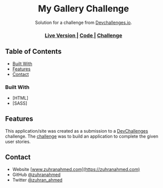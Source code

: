<!-- Please update value in the {}  -->

<h1 align="center">My Gallery Challenge</h1>

<div align="center">
   Solution for a challenge from  <a href="http://devchallenges.io" target="_blank">Devchallenges.io</a>.
</div>

<div align="center">
  <h3>
    <a href="https://zuhranahmed.github.io/MyGalleryChallenge/">
      Live Version
    </a>
    <span> | </span>
    <a href="https://github.com/zuhranahmed/MyGalleryChallenge.git">
      Code
    </a>
    <span> | </span>
    <a href="https://devchallenges.io/challenges/gcbWLxG6wdennelX7b8I">
      Challenge
    </a>
  </h3>
</div>

<!-- TABLE OF CONTENTS -->

## Table of Contents

- [Built With](#built-with)
- [Features](#features)
- [Contact](#contact)

### Built With

<!-- This section should list any major frameworks that you built your project using. Here are a few examples.-->

- [HTML]
- [SASS]

## Features

<!-- List the features of your application or follow the template. Don't share the figma file here :) -->

This application/site was created as a submission to a [DevChallenges](https://devchallenges.io/challenges) challenge. The [challenge](https://devchallenges.io/challenges/gcbWLxG6wdennelX7b8I) was to build an application to complete the given user stories.

## Contact

- Website [www.zuhranahmed.com](https://zuhranahmed.com)
- GitHub [@zuhranahmed](https://github.com/zuhranahmed)
- Twitter [@zuhran_ahmed](https://twitter.com/zuhran_ahmed)
